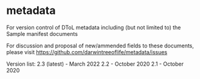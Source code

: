 # metadata
For version control of DToL metadata including (but not limited to) the Sample manifest documents

For discussion and proposal of new/ammended fields to these documents, please visit https://github.com/darwintreeoflife/metadata/issues

Version list:
2.3 (latest) - March 2022
2.2 - October 2020
2.1 - October 2020